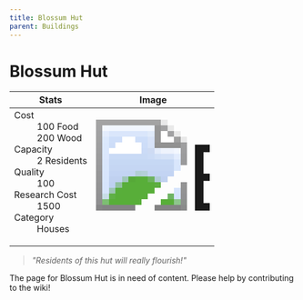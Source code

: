 ```yaml
---
title: Blossum Hut
parent: Buildings
---
```

# Blossum Hut

[//]: # (Pre-generated content)
<table><thead><tr><th>Stats</th><th>Image</th></tr></thead><tbody><tr><td><dl><dt>Cost</dt><dd>100 Food<br>200 Wood</dd><dt>Capacity</dt><dd>2 Residents</dd><dt>Quality</dt><dd>100</dd><dt>Research Cost</dt><dd>1500</dd><dt>Category</dt><dd>Houses</dd></dl></td><td><style>.building-image {width: 200px;height: 200px;overflow: hidden;position: relative;}.building-image img {image-rendering: pixelated;object-fit: none;transform: scale(10);transform-origin: left top;position: absolute;left: 0;top: 0;}</style><div class="building-image"><img style="object-position: -680px -955px;" src="https://tfe2-wiki.github.io/assets/sprites.png" alt="Blossum Hut Back"><img style="object-position: -658px -955px;" src="https://tfe2-wiki.github.io/assets/sprites.png" alt="Blossum Hut"></div></td></tr></tbody></table><blockquote><i>"Residents of this hut will really flourish!"</i></blockquote>

The page for Blossum Hut is in need of content. Please help by contributing to the wiki!

